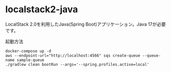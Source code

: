 # localstack2-java
LocalStack 2.0を利用したJava(Spring Boot)アプリケーション。Java 17が必要です。

起動方法
```shell
docker-compose up -d
aws --endpoint-url="http://localhost:4566" sqs create-queue --queue-name sample-queue
./gradlew clean bootRun --args='--spring.profiles.active=local'
```
